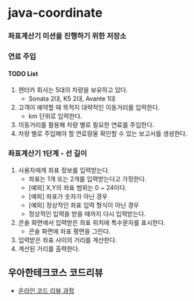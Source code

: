 # java-coordinate
### 좌표계산기 미션을 진행하기 위한 저장소
### 연료 주입 
#### TODO List
1. 렌터카 회사는 5대의 차량을 보유하고 있다.
   - Sonata 2대, K5 2대, Avante 1대
2. 고객이 예약할 때 목적지 대략적인 이동거리를 입력한다.
   - km 단위로 입력한다.
3. 이동거리를 활용해 차량 별로 필요한 연료를 주입한다.
4. 차량 별로 주입해야 할 연료량울 확인할 수 있는 보고서를 생셩한다.

### 좌표계산기 1단계 - 선 길이
1. 사용자에게 좌표 정보를 입력받는다.
   -  좌표는 1개 또는 2개를 입력받는다고 가정한다.
   - [예외] X,Y의 좌표 범위는 0 ~ 24이다.
   - [예외] 좌표가 숫자가 아닌 경우
   - [예외] 정상적인 좌표 입력 형식이 아닌 경우
   - 정상적인 입력을 받을 때까지 다시 입력받는다.
2. 콘솔 화면에서 입력받은 좌표 위치에 특수문자를 표시한다.
   -  콘솔 화면에 좌표 평면을 그린다.
3. 입력받은 좌표 사이의 거리를 계산한다.
4. 계산된 거리를 출력한다.

 
## 우아한테크코스 코드리뷰
* [온라인 코드 리뷰 과정](https://github.com/woowacourse/woowacourse-docs/blob/master/maincourse/README.md)
